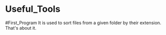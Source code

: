 # Useful_Tools
#First_Program
It is used to sort files from a given folder by their extension. That's about it.
